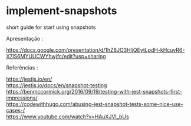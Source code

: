 # implement-snapshots
short guide for start using snapshots 


Apresentação :

https://docs.google.com/presentation/d/1hZ8JO3HljQEytLpdH-kHcuvR6-X7lS6MYUUCWYhwjfc/edit?usp=sharing <br />


Referências :

https://jestjs.io/en/ <br />
https://jestjs.io/docs/en/snapshot-testing <br />
https://benmccormick.org/2016/09/19/testing-with-jest-snapshots-first-impressions/ <br />
https://codewithhugo.com/abusing-jest-snapshot-tests-some-nice-use-cases-/ <br />
https://www.youtube.com/watch?v=HAuXJVI_bUs <br />
